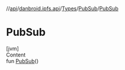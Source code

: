 //[api](../../../index.md)/[danbroid.ipfs.api](../../index.md)/[Types](../index.md)/[PubSub](index.md)/[PubSub](-pub-sub.md)



# PubSub  
[jvm]  
Content  
fun [PubSub](-pub-sub.md)()  



